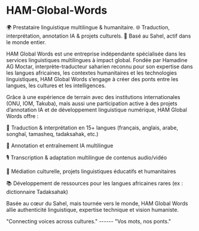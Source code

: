 # HAM-Global-Words
🌍 Prestataire linguistique multilingue &amp; humanitaire. 🌐 Traduction, interprétation, annotation IA &amp; projets culturels. 📍 Basé au Sahel, actif dans le monde entier.

HAM Global Words est une entreprise indépendante spécialisée dans les services linguistiques multilingues à impact global.
Fondée par Hamadine AG Moctar, interprète-traducteur saharien reconnu pour son expertise dans les langues africaines, les contextes humanitaires et les technologies linguistiques, HAM Global Words s’engage à créer des ponts entre les langues, les cultures et les intelligences.

Grâce à une expérience de terrain avec des institutions internationales (ONU, IOM, Takuba), mais aussi une participation active à des projets d’annotation IA et de développement linguistique numérique, HAM Global Words offre :

📘 Traduction & interprétation en 15+ langues (français, anglais, arabe, songhaï, tamasheq, tadaksahak, etc.)

🧠 Annotation et entraînement IA multilingue

🎙️ Transcription & adaptation multilingue de contenus audio/vidéo

🌱 Médiation culturelle, projets linguistiques éducatifs et humanitaires

📚 Développement de ressources pour les langues africaines rares (ex : dictionnaire Tadaksahak)

Basée au cœur du Sahel, mais tournée vers le monde, HAM Global Words allie authenticité linguistique, expertise technique et vision humaniste.


"Connecting voices across cultures."  ------  "Vos mots, nos ponts."
